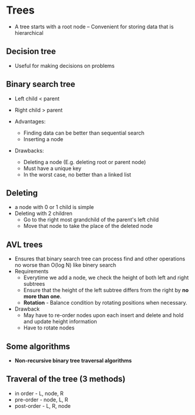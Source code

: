 # Trees
- A tree starts with a root node
– Convenient for storing data that is hierarchical

## Decision tree
- Useful for making decisions on problems

## Binary search tree

- Left child  < parent
- Right child > parent

- Advantages:
    - Finding data can be better than sequential search
    - Inserting a node

- Drawbacks:
    - Deleting a node (E.g. deleting root or parent node)
    - Must have a unique key
    - In the worst case, no better than a linked list

## Deleting
-  a node with 0 or 1 child is simple
-  Deleting with 2 children
    +  Go to the right most grandchild of the parent's left child
    +  Move that node to take the place of the deleted node

## AVL trees
- Ensures that binary search tree can process find and other operations no worse than O(log N) like binery search
- Requirements
    + Everytime we add a node, we check the height of both left and right subtrees
    + Ensure that the height of the left subtree differs from the right by **no more than one**.
    + **Rotation** - Balance condition by rotating positions when necessary.
- Drawback
    - May have to re-order nodes upon each insert and delete and hold and update height information
    - Have to rotate nodes

## Some algorithms
- **Non-recursive binary tree traversal algorithms**

## Traveral of the tree (3 methods)
- in order   - L, node, R
- pre-order  - node, L, R
- post-order - L, R, node
